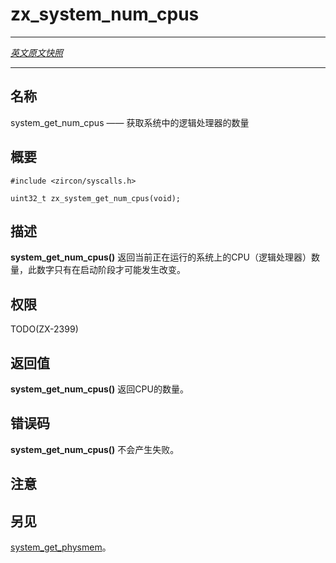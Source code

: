 # zx_system_num_cpus
---

[*英文原文快照*](https://github.com/fuchsia-mirror/zircon/blob/9b1d42b6f62ed4a4fe443eb03e020c74abcc8875/docs/syscalls/system_get_features.md)

---

<!-- ## NAME -->
## 名称

<!-- system_get_num_cpus - get number of logical processors on the system -->
system_get_num_cpus —— 获取系统中的逻辑处理器的数量 

<!-- ## SYNOPSIS -->
## 概要

```
#include <zircon/syscalls.h>

uint32_t zx_system_get_num_cpus(void);
```

<!-- ## DESCRIPTION -->
## 描述

<!-- **system_get_num_cpus**() returns the number of CPUs (logical processors)
that exist on the system currently running.  This number cannot change
during a run of the system, only at boot time. -->
**system_get_num_cpus()** 返回当前正在运行的系统上的CPU（逻辑处理器）数量，此数字只有在启动阶段才可能发生改变。

<!-- ## RIGHTS -->
## 权限

TODO(ZX-2399)

<!-- ## RETURN VALUE -->
## 返回值

<!-- **system_get_num_cpus**() returns the number of CPUs. -->
**system_get_num_cpus()** 返回CPU的数量。

<!-- ## ERRORS -->
## 错误码

**system_get_num_cpus()** 不会产生失败。

<!-- ## NOTES -->
## 注意

<!-- ## SEE ALSO -->
## 另见

<!-- [system_get_physmem](system_get_physmem.md). -->
[system_get_physmem](system_get_physmem.md)。